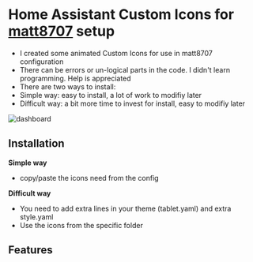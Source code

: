 # Home Assistant Custom Icons for [matt8707](https://github.com/matt8707/hass-config) setup


* I created some animated Custom Icons for use in matt8707 configuration
* There can be errors or un-logical parts in the code. I didn't learn programming. Help is appreciated
* There are two ways to install:
* Simple way: easy to install, a lot of work to modifiy later
* Difficult way: a bit more time to invest for install, easy to modifiy later

![dashboard](https://raw.githubusercontent.com/matt8707/hass-config/master/www/img/dash.png)

## Installation

**Simple way** <br>
- copy/paste the icons need from the config

**Difficult way** <br>
- You need to add extra lines in your theme (tablet.yaml) and extra style.yaml
- Use the icons from the specific folder


## Features


